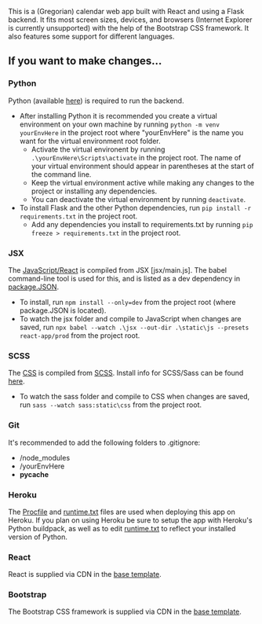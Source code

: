 This is a (Gregorian) calendar web app built with React and using a Flask backend. It fits most screen sizes, devices, and browsers (Internet Explorer is currently unsupported) with the help of the Bootstrap CSS framework. It also features some support for different languages.


## If you want to make changes...
### Python
Python (available [here](https://www.python.org/downloads/)) is required to run the backend.
- After installing Python it is recommended you create a virtual environment on your own machine by running `python -m venv yourEnvHere` in the project root where "yourEnvHere" is the name you want for the virtual environment root folder.
    - Activate the virtual environent by running `.\yourEnvHere\Scripts\activate` in the project root. The name of your virtual environment should appear in parentheses at the start of the command line.
    - Keep the virtual environment active while making any changes to the project or installing any dependencies.
    - You can deactivate the virtual environment by running `deactivate`.
- To install Flask and the other Python dependencies, run `pip install -r requirements.txt` in the project root.
    - Add any dependencies you install to requirements.txt by running `pip freeze > requirements.txt` in the project root.

### JSX
The [JavaScript/React](static/js/main.js) is compiled from JSX [jsx/main.js].
The babel command-line tool is used for this, and is listed as a dev dependency in [package.JSON](package.json).
- To install, run `npm install --only=dev` from the project root (where package.JSON is located).
- To watch the jsx folder and compile to JavaScript when changes are saved, run `npx babel --watch .\jsx --out-dir .\static\js --presets react-app/prod` from the project root.

### SCSS
The [CSS](static/css/main.css) is compiled from [SCSS](sass/main.scss).
Install info for SCSS/Sass can be found [here](https://sass-lang.com/install).
- To watch the sass folder and compile to CSS when changes are saved, run `sass --watch sass:static\css` from the project root.

### Git
It's recommended to add the following folders to .gitignore:
- /node_modules
- /yourEnvHere
- __pycache__

### Heroku
The [Procfile](Procfile) and [runtime.txt](runtime.txt) files are used when deploying this app on Heroku. If you plan on using Heroku be sure to setup the app with Heroku's Python buildpack, as well as to edit [runtime.txt](runtime.txt) to reflect your installed version of Python.

### React
React is supplied via CDN in the [base template](templates/base.html).

### Bootstrap
The Bootstrap CSS framework is supplied via CDN in the [base template](templates/base.html).